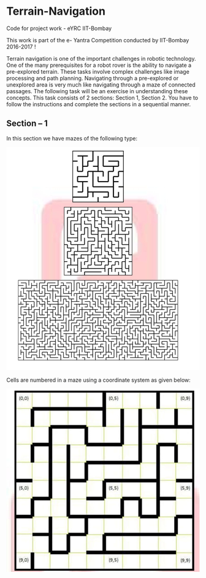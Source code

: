 # Terrain-Navigation
Code for project work - eYRC IIT-Bombay

This work is part of the e- Yantra Competition conducted by IIT-Bombay 2016-2017 !

Terrain navigation is one of the important challenges in robotic technology. One of the many prerequisites for a robot rover is the ability to navigate a pre-explored terrain. These tasks involve complex challenges like image processing and path planning.
Navigating through a pre-explored or unexplored area is very much like navigating through a maze of connected passages. The following task will be an exercise in understanding these concepts. This task consists of 2 sections: Section 1, Section 2. You have to follow the instructions and complete the sections in a sequential manner. 

## Section – 1

In this section we have mazes of the following type:

![Maze](/maze1.jpeg)

Cells are numbered in a maze using a coordinate system as given below:

![Maze](/maze2.jpeg)
